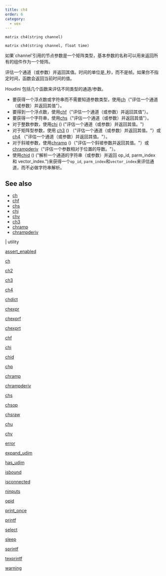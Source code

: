 ```yaml
---
title: ch4
order: 6
category:
  - vex
---
```


`matrix ch4(string channel)`

`matrix ch4(string channel, float time)`

如果`channel'引用的节点参数是一个矩阵类型，基本参数的名称可以用来返回所有的组件作为一个矩阵。

评估一个通道（或参数）并返回其值。时间的单位是_秒，而不是帧。如果你不指定时间，函数会返回当前时间的值。

Houdini 包括几个函数来评估不同类型的通道/参数。

- 要获得一个浮点数或字符串而不需要知道参数类型，使用[ch](ch.html)（"评估一个通道（或参数）并返回其值"）。
- 要得到一个浮点数，使用[chf](chf.html)（"评估一个通道（或参数）并返回其值"）。
- 要获得一个字符串，使用[chs](chs.html)（"评估一个通道（或参数）并返回其值"）。
- 对于整数参数，使用[chi](chi.html) () ("评估一个通道（或参数）并返回其值。")
- 对于矩阵型参数，使用 [ch3](ch3.html) () （"评估一个通道（或参数）并返回其值。"）或 [ch4](ch4.html) （"评估一个通道（或参数）并返回其值。"）。
- 对于斜坡参数，使用[chramp](chramp.html) ()（"评估一个斜坡参数并返回其值。"）或[chrampderiv](chrampderiv.html)（"评估一个参数相对于位置的导数。"）。
- 使用[chid](chid.html) () ("解析一个通道的字符串（或参数）并返回 op_id, parm_index 和 vector_index.")来获得一个`op_id`, `parm_index`和`vector_index`来评估通道，而不必做字符串解析。

## See also

- [ch](ch.html)
- [chf](chf.html)
- [chs](chs.html)
- [chi](chi.html)
- [chv](chv.html)
- [ch3](ch3.html)
- [chramp](chramp.html)
- [chrampderiv](chrampderiv.html)

|
utility

[assert_enabled](assert_enabled.html)

[ch](ch.html)

[ch2](ch2.html)

[ch3](ch3.html)

[ch4](ch4.html)

[chdict](chdict.html)

[chexpr](chexpr.html)

[chexprf](chexprf.html)

[chexprt](chexprt.html)

[chf](chf.html)

[chi](chi.html)

[chid](chid.html)

[chp](chp.html)

[chramp](chramp.html)

[chrampderiv](chrampderiv.html)

[chs](chs.html)

[chsop](chsop.html)

[chsraw](chsraw.html)

[chu](chu.html)

[chv](chv.html)

[error](error.html)

[expand_udim](expand_udim.html)

[has_udim](has_udim.html)

[isbound](isbound.html)

[isconnected](isconnected.html)

[ninputs](ninputs.html)

[opid](opid.html)

[print_once](print_once.html)

[printf](printf.html)

[select](select.html)

[sleep](sleep.html)

[sprintf](sprintf.html)

[texprintf](texprintf.html)

[warning](warning.html)
